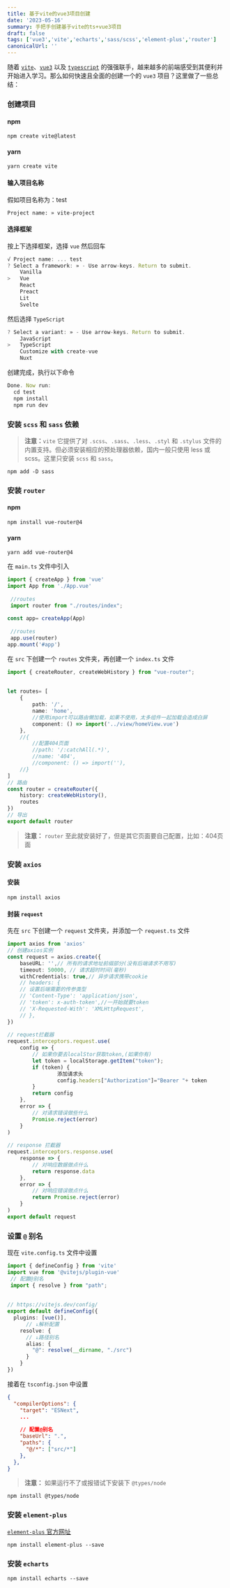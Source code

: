 ```yaml
---
title: 基于vite的vue3项目创建
date: '2023-05-16'
summary: 手把手创建基于vite的ts+vue3项目
draft: false
tags: ['vue3','vite','echarts','sass/scss','element-plus','router']
canonicalUrl: ''
---
```


随着 [`vite`](https://vitejs.cn/)、[`vue3`](https://cn.vuejs.org/) 以及 [`typescript`](https://www.typescriptlang.org/zh/) 的强强联手，越来越多的前端感受到其便利并开始进入学习。那么如何快速且全面的创建一个的 `vue3` 项目？这里做了一些总结：

### 创建项目

#### npm

```js-nolint
npm create vite@latest 
```

#### yarn

```js-nolint
yarn create vite
```

#### 输入项目名称

假如项目名称为：test

```js-nolint
Project name: » vite-project
```

#### 选择框架

按上下选择框架，选择 `vue` 然后回车

```js
√ Project name: ... test
? Select a framework: » - Use arrow-keys. Return to submit.
    Vanilla
>   Vue
    React
    Preact
    Lit
    Svelte
```

然后选择 `TypeScript`

```js
? Select a variant: » - Use arrow-keys. Return to submit.
    JavaScript
>   TypeScript
    Customize with create-vue
    Nuxt
```

创建完成，执行以下命令

```js
Done. Now run:
  cd test
  npm install
  npm run dev
```

### 安装 `scss` 和 `sass` 依赖

> **注意：**`vite` 它提供了对 `.scss`、`.sass`、`.less`、`.styl` 和 `.stylus` 文件的内置支持。但必须安装相应的预处理器依赖，国内一般只使用 less 或 scss。这里只安装 `scss` 和 `sass`。

```js-nolint
npm add -D sass 
```

### 安装 `router`

#### npm

```js-nolint
npm install vue-router@4 
```

#### yarn

```js-nolint
yarn add vue-router@4 
```

在 `main.ts` 文件中引入

```ts
import { createApp } from 'vue'
import App from './App.vue'
 
 //routes
 import router from "./routes/index"; 
 
const app= createApp(App)
 
 //routes 
 app.use(router)  
app.mount('#app')
```

在 `src` 下创建一个 `routes` 文件夹，再创建一个 `index.ts` 文件

```ts
import { createRouter, createWebHistory } from "vue-router";
 
 
let routes= [
    {
        path: '/',
        name: 'home',
        //使用import可以路由懒加载，如果不使用，太多组件一起加载会造成白屏
        component: () => import('../view/homeView.vue')
    },
    //{
        //配置404页面
        //path: '/:catchAll(.*)',
        //name: '404',
        //component: () => import(''),
    //}
]
// 路由
const router = createRouter({
    history: createWebHistory(),
    routes
})
// 导出
export default router
```

> **注意：** `router` 至此就安装好了，但是其它页面要自己配置，比如：404页面

### 安装 `axios`

#### 安装

```
npm install axios
```

#### 封装 `request`

先在 `src` 下创建一个 `request` 文件夹，并添加一个 `request.ts` 文件

```ts
import axios from 'axios'
// 创建axios实例
const request = axios.create({
    baseURL: '',// 所有的请求地址前缀部分(没有后端请求不用写)
    timeout: 50000, // 请求超时时间(毫秒)
    withCredentials: true,// 异步请求携带cookie
    // headers: {
    // 设置后端需要的传参类型
    // 'Content-Type': 'application/json',
    // 'token': x-auth-token',//一开始就要token
    // 'X-Requested-With': 'XMLHttpRequest',
    // },
})
 
// request拦截器
request.interceptors.request.use(
    config => {
        // 如果你要去localStor获取token,(如果你有)
        let token = localStorage.getItem("token");
        if (token) {
                添加请求头
                config.headers["Authorization"]="Bearer "+ token
        }
        return config
    },
    error => {
        // 对请求错误做些什么
        Promise.reject(error)
    }
)
 
// response 拦截器
request.interceptors.response.use(
    response => {
        // 对响应数据做点什么
        return response.data
    },
    error => {  
        // 对响应错误做点什么
        return Promise.reject(error)
    }
)
export default request
```

### 设置 `@` 别名

现在 `vite.config.ts` 文件中设置

```ts
import { defineConfig } from 'vite'
import vue from '@vitejs/plugin-vue'
 // 配置@别名
 import { resolve } from "path"; 
 
 
// https://vitejs.dev/config/
export default defineConfig({
  plugins: [vue()],
      // ↓解析配置
    resolve: {
      // ↓路径别名
      alias: {
        "@": resolve(__dirname, "./src")
      }
    }
})
```

接着在 `tsconfig.json` 中设置

```json
{
  "compilerOptions": {
    "target": "ESNext",
    ...
 
    // 配置@别名
    "baseUrl": ".",
    "paths": {
      "@/*": ["src/*"]
    }, 
  },
}
```

> **注意：** 如果运行不了或报错试下安装下 `@types/node`

```
npm install @types/node
```

### 安装 `element-plus`

[`element-plus` 官方网址](https://element-plus.gitee.io/zh-CN/)

```
npm install element-plus --save
```

### 安装 `echarts`

```
npm install echarts --save
```